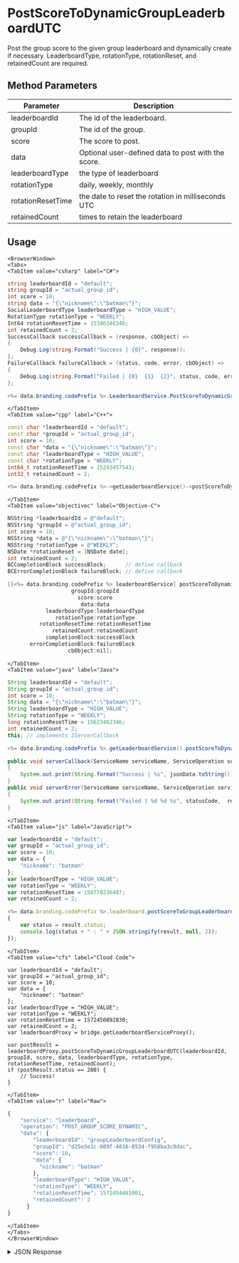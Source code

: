 # PostScoreToDynamicGroupLeaderboardUTC

Post the group score to the given group leaderboard and dynamically create if necessary. LeaderboardType, rotationType, rotationReset, and retainedCount are required.

<PartialServop service_name="leaderboard" operation_name="POST_GROUP_SCORE" />

## Method Parameters
Parameter | Description
--------- | -----------
leaderboardId | The id of the leaderboard.
groupId | The id of the group. 
score | The score to post.
data | Optional user-defined data to post with the score.
leaderboardType | the type of leaderboard
rotationType | daily, weekly, monthly
rotationResetTime | the date to reset the rotation in milliseconds UTC
retainedCount | times to retain the leaderboard

## Usage

```mdx-code-block
<BrowserWindow>
<Tabs>
<TabItem value="csharp" label="C#">
```

```csharp
string leaderboardId = "default";
string groupId = "actual_group_id";
int score = 10;
string data = "{\"nickname\":\"batman\"}";
SocialLeaderboardType leaderboardType = "HIGH_VALUE";
RotationType rotationType = "WEEKLY";
Int64 rotationResetTime = 15346346346;
int retainedCount = 2;
SuccessCallback successCallback = (response, cbObject) =>
{
    Debug.Log(string.Format("Success | {0}", response));
};
FailureCallback failureCallback = (status, code, error, cbObject) =>
{
    Debug.Log(string.Format("Failed | {0}  {1}  {2}", status, code, error));
};

<%= data.branding.codePrefix %>.LeaderboardService.PostScoreToDynamicGroupLeaderboardUTC(leaderboardId, groupId, score, data, leaderboardType, rotationType, rotationResetTime, retainedCount, successCallback, failureCallback);
```

```mdx-code-block
</TabItem>
<TabItem value="cpp" label="C++">
```

```cpp
const char *leaderboardId = "default";
const char *groupId = "actual_group_id";
int score = 10;
const char *data = "{\"nickname\":\"batman\"}";
const char *leaderboardType = "HIGH_VALUE";
const char *rotationType = "WEEKLY";
int64_t rotationResetTime = 15243457543;
int32_t retainedCount = 2;

<%= data.branding.codePrefix %>->getLeaderboardService()->postScoreToDynamicGroupLeaderboardUTC(leaderboardId, groupId, score, data, leaderboardType, rotationType, rotationResetTime, retainedCount, this);
```

```mdx-code-block
</TabItem>
<TabItem value="objectivec" label="Objective-C">
```

```objectivec
NSString *leaderboardId = @"default";
NSString *groupId = @"actual_group_id";
int score = 10;
NSString *data = @"{\"nickname\":\"batman\"}";
NSString *rotationType = @"WEEKLY";
NSDate *rotationReset = [NSDate date];
int retainedCount = 2;
BCCompletionBlock successBlock;      // define callback
BCErrorCompletionBlock failureBlock; // define callback

[[<%= data.branding.codePrefix %> leaderboardService] postScoreToDynamicGroupLeaderboardUTC:leaderboardId
                    groupId:groupId
                      score:score
                       data:data
            leaderboardType:leaderboardType
               rotationType:rotationType
          rotationResetTime:rotationResetTime
              retainedCount:retainedCount
            completionBlock:successBlock
       errorCompletionBlock:failureBlock
                   cbObject:nil];
```

```mdx-code-block
</TabItem>
<TabItem value="java" label="Java">
```

```java
String leaderboardId = "default";
String groupId = "actual_group_id";
int score = 10;
String data = "{\"nickname\":\"batman\"}";
String leaderboardType = "HIGH_VALUE";
String rotationType = "WEEKLY";
long rotationResetTime = 15623462346;
int retainedCount = 2;
this; // implements IServerCallback

<%= data.branding.codePrefix %>.getLeaderboardService().postScoreToDynamicGroupLeaderboardUTC(leaderboardId, groupId, score, data, leaderboardType, rotationType, rotationResetTime, retainedCount, this);

public void serverCallback(ServiceName serviceName, ServiceOperation serviceOperation, JSONObject jsonData)
{
    System.out.print(String.format("Success | %s", jsonData.toString()));
}
public void serverError(ServiceName serviceName, ServiceOperation serviceOperation, int statusCode, int reasonCode, String jsonError)
{
    System.out.print(String.format("Failed | %d %d %s", statusCode,  reasonCode, jsonError.toString()));
}
```

```mdx-code-block
</TabItem>
<TabItem value="js" label="JavaScript">
```

```javascript
var leaderboardId = "default";
var groupId = "actual_group_id";
var score = 10;
var data = {
    "nickname": "batman"
};
var leaderboardType = "HIGH_VALUE";
var rotationType = "WEEKLY";
var rotationResetTime = 158778236487;
var retainedCount = 2;

<%= data.branding.codePrefix %>.leaderboard.postScoreToGroupLeaderboardUTC(leaderboardId, groupId, score, data, leaderboardType, rotationType, rotationResetTime, retainedCount, result =>
{
	var status = result.status;
	console.log(status + " : " + JSON.stringify(result, null, 2));
});
```

```mdx-code-block
</TabItem>
<TabItem value="cfs" label="Cloud Code">
```

```cfscript
var leaderboardId = "default";
var groupId = "actual_group_id";
var score = 10;
var data = {
    "nickname": "batman"
};
var leaderboardType = "HIGH_VALUE";
var rotationType = "WEEKLY";
var rotationResetTime = 1572450892830;
var retainedCount = 2;
var leaderboardProxy = bridge.getLeaderboardServiceProxy();

var postResult = leaderboardProxy.postScoreToDynamicGroupLeaderboardUTC(leaderboardId, groupId, score, data, leaderboardType, rotationType, rotationResetTime, retainedCount);
if (postResult.status == 200) {
    // Success!
}
```

```mdx-code-block
</TabItem>
<TabItem value="r" label="Raw">
```

```r
{
	"service": "leaderboard",
	"operation": "POST_GROUP_SCORE_DYNAMIC",
	"data": {
        "leaderboardId": "groupLeaderboardConfig",
        "groupId": "d25e3e1c-089f-4816-8534-f958ba3c9dac",
        "score": 10,
        "data": {
          "nickname": "batman"
        },
        "leaderboardType": "HIGH_VALUE",
        "rotationType": "WEEKLY",
        "rotationResetTime": 1572454461001,
        "retainedCount": 2
      }
}
```

```mdx-code-block
</TabItem>
</Tabs>
</BrowserWindow>
```

<details>
<summary>JSON Response</summary>

```json
{
    "status": 200,
    "data": null
}
```
</details>


